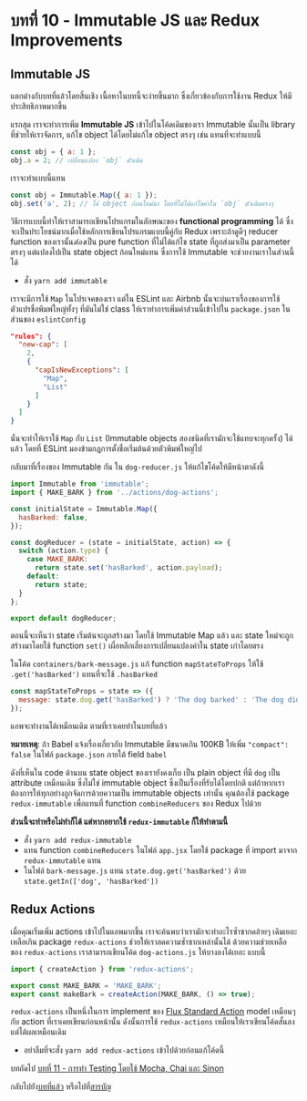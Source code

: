 # บทที่ 10 - Immutable JS และ Redux Improvements

## Immutable JS

แตกต่างกับบทที่แล้วโดยสิ้นเชิง เนื้อหาในบทนี้จะง่ายขึ้นมาก ซึ่งเกี่ยวข้องกับการใช้งาน Redux ให้มีประสิทธิภาพมากขึ้น

แรกสุด เราจะทำการเพิ่ม **Immutable JS** เข้าไปในโค้ดเดิมของเรา Immutable นั้นเป็น library ที่ช่วยให้เราจัดการ, แก้ไข object ได้โดยไม่แก้ไข object ตรงๆ เช่น แทนที่จะทำแบบนี้

```javascript
const obj = { a: 1 };
obj.a = 2; // เปลี่ยนแปลง `obj` ตัวเดิม
```

เราจะทำแบบนี้แทน

```javascript
const obj = Immutable.Map({ a: 1 });
obj.set('a', 2); // ได้ object ก้อนใหม่มา โดยที่ไม่ได้แก้ไขค่าใน `obj` ตัวเดิมตรงๆ
```

วิธีการแบบนี้ทำให้เราสามารถเขียนโปรแกรมในลักษณะของ **functional programming** ได้ ซึ่งจะเป็นประโยชน์มากเมื่อใช้หลักการเขียนโปรแกรมแบบนี้คู่กับ Redux เพราะถ้าดูดีๆ reducer function ของเรานั้น*ต้อง*เป็น pure function ที่ไม่ได้แก้ไข state ที่ถูกส่งมาเป็น parameter ตรงๆ แต่แปลงไปเป็น state object ก้อนใหม่แทน ซึ่งการใช้ Immutable จะช่วยงานเราในส่วนนี้ได้

- สั่ง `yarn add immutable`

เราจะมีการใช้ `Map` ในโปรเจคของเรา แต่ใน ESLint และ Airbnb นั้นจะบ่นเราเรื่องของการใช้ตัวแปรชื่อพิมพ์ใหญ่ทั้งๆ ที่มันไม่ใช่ class ให้เราทำการเพิ่มค่าส่วนนี้เข้าไปใน `package.json` ในส่วนของ `eslintConfig`

```json
"rules": {
  "new-cap": [
    2,
    {
      "capIsNewExceptions": [
        "Map",
        "List"
      ]
    }
  ]
}
```

นั่นจะทำให้เราใช้ `Map` กับ `List` (Immutable objects สองชนิดที่เรามักจะใช้แทบจะทุกครั้ง) ได้แล้ว โดยที่ ESLint มองข้ามกฎการตั้งชื่อเริ่มต้นด้วยตัวพิมพ์ใหญ่ไป

กลับมาที่เรื่องของ Immutable กัน ใน `dog-reducer.js` ให้แก้ไขโค้ดให้มีหน้าตาดังนี้

```javascript
import Immutable from 'immutable';
import { MAKE_BARK } from '../actions/dog-actions';

const initialState = Immutable.Map({
  hasBarked: false,
});

const dogReducer = (state = initialState, action) => {
  switch (action.type) {
    case MAKE_BARK:
      return state.set('hasBarked', action.payload);
    default:
      return state;
  }
};

export default dogReducer;
```

ตอนนี้จะเห็นว่า state เริ่มต้นจะถูกสร้างมา โดยใช้ Immutable Map แล้ว และ state ใหม่จะถูกสร้างมาโดยใช้ function `set()` เผื่อหลีกเลี่ยงการเปลี่ยนแปลงค่าใน state เก่าโดยตรง

ในโค้ด `containers/bark-message.js` แก้ function `mapStateToProps` ให้ใช้ `.get('hasBarked')` แทนที่จะใช้ `.hasBarked`

```javascript
const mapStateToProps = state => ({
  message: state.dog.get('hasBarked') ? 'The dog barked' : 'The dog did not bark',
});
```

แอพจะทำงานได้เหมือนเดิม ตามที่เราเคยทำในบทที่แล้ว

**หมายเหตุ**: ถ้า Babel แจ้งเรื่องเกี่ยวกับ Immutable มีขนาดเกิน 100KB ให้เพิ่ม `"compact": false` ในไฟล์ `package.json` ภายใต้ field `babel`

ดังที่เห็นใน code ด้านบน state object ของเรายังคงเก็บ เป็น plain object ที่มี `dog` เป็น attribute เหมือนเดิม ซึ่งไม่ใช่ immutable object ซึ่งเป็นเรื่องที่รับได้โดยปกติ แต่ถ้าหากเราต้องการให้ทุกอย่างถูกจัดการด้วยความเป็น immutable objects เท่านั้น คุณต้องใช้ package `redux-immutable` เพื่อแทนที่ function `combineReducers` ของ Redux ไปด้วย

**ส่วนนี้จะทำหรือไม่ทำก็ได้ แต่หากอยากใช้ `redux-immutable` ก็ให้ทำตามนี้**

- สั่ง `yarn add redux-immutable`
- แทน function `combineReducers` ในไฟล์ `app.jsx` โดยใช้ package ที่ import มาจาก `redux-immutable` แทน
- ในไฟล์ `bark-message.js` แทน `state.dog.get('hasBarked')` ด้วย `state.getIn(['dog', 'hasBarked'])`

## Redux Actions

เมื่อคุณเริ่มเพิ่ม actions เข้าไปในแอพมากขึ้น เราจะค้นพบว่าเรามักจะทำอะไรซ้ำซากคล้ายๆ เดิมเยอะเหลือเกิน package `redux-actions` ช่วยให้เราลดความซ้ำซากเหล่านั้นได้ ด้วยความช่วยเหลือของ `redux-actions` เราสามารถเขียนโค้ด `dog-actions.js` ให้บางลงได้เยอะ แบบนี้

```javascript
import { createAction } from 'redux-actions';

export const MAKE_BARK = 'MAKE_BARK';
export const makeBark = createAction(MAKE_BARK, () => true);
```

`redux-actions` เป็นหนึ่งในการ implement ของ [Flux Standard Action](https://github.com/acdlite/flux-standard-action) model เหมือนๆ กับ action ที่เราเคยเขียนก่อนหน้านั้น ดังนั้นการใช้ `redux-actions` เหมือนให้เราเขียนโค้ดสั้นลง แต่ได้ผลเหมือนเดิม

- อย่าลืมที่จะสั่ง `yarn add redux-actions` เข้าไปด้วยก่อนแก้โค้ดนี้

บทถัดไป [บทที่ 11 - การทำ Testing โดยใช้ Mocha, Chai และ Sinon](/tutorial/11-testing-mocha-chai-sinon)

กลับไปยัง[บทที่แล้ว](/tutorial/9-redux) หรือไปที่[สารบัญ](https://github.com/MicroBenz/js-stack-from-scratch#table-of-contents)
